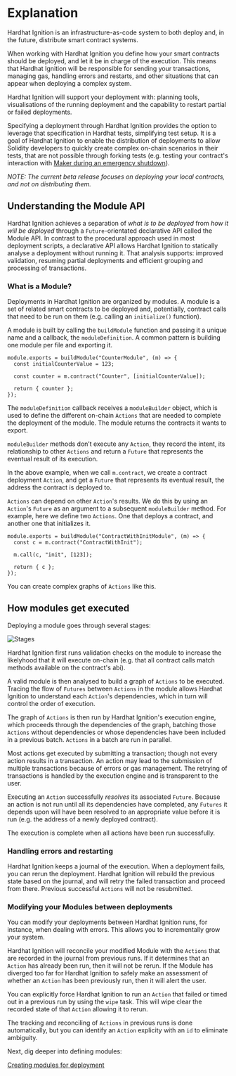 # Explanation

Hardhat Ignition is an infrastructure-as-code system to both deploy and, in the future, distribute smart contract systems.

When working with Hardhat Ignition you define how your smart contracts should be deployed, and let it be in charge of the execution. This means that Hardhat Ignition will be responsible for sending your transactions, managing gas, handling errors and restarts, and other situations that can appear when deploying a complex system.

Hardhat Ignition will support your deployment with: planning tools, visualisations of the running deployment and the capability to restart partial or failed deployments.

Specifying a deployment through Hardhat Ignition provides the option to leverage that specification in Hardhat tests, simplifying test setup. It is a goal of Hardhat Ignition to enable the distribution of deployments to allow Solidity developers to quickly create complex on-chain scenarios in their tests, that are not possible through forking tests (e.g. testing your contract's interaction with [Maker during an emergency shutdown](https://docs.makerdao.com/smart-contract-modules/shutdown)).

_NOTE: The current beta release focuses on deploying your local contracts, and not on distributing them._

## Understanding the Module API

Hardhat Ignition achieves a separation of _what is to be deployed_ from _how it will be deployed_ through a `Future`-orientated declarative API called the Module API. In contrast to the procedural approach used in most deployment scripts, a declarative API allows Hardhat Ignition to statically analyse a deployment without running it. That analysis supports: improved validation, resuming partial deployments and efficient grouping and processing of transactions.

### What is a Module?

Deployments in Hardhat Ignition are organized by modules. A module is a set of related smart contracts to be deployed and, potentially, contract calls that need to be run on them (e.g. calling an `initialize()` function).

A module is built by calling the `buildModule` function and passing it a unique name and a callback, the `moduleDefinition`. A common pattern is building one module per file and exporting it.

```tsx
module.exports = buildModule("CounterModule", (m) => {
  const initialCounterValue = 123;

  const counter = m.contract("Counter", [initialCounterValue]);

  return { counter };
});
```

The `moduleDefinition` callback receives a `moduleBuilder` object, which is used to define the different on-chain `Actions` that are needed to complete the deployment of the module. The module returns the contracts it wants to export.

`moduleBuilder` methods don’t execute any `Action`, they record the intent, its relationship to other `Actions` and return a `Future` that represents the eventual result of its execution.

In the above example, when we call `m.contract`, we create a contract deployment `Action`, and get a `Future` that represents its eventual result, the address the contract is deployed to.

`Actions` can depend on other `Action`'s results. We do this by using an `Action`'s `Future` as an argument to a subsequent `moduleBuilder` method. For example, here we define two `Actions`. One that deploys a contract, and another one that initializes it.

```tsx
module.exports = buildModule("ContractWithInitModule", (m) => {
  const c = m.contract("ContractWithInit");

  m.call(c, "init", [123]);

  return { c };
});
```

You can create complex graphs of `Actions` like this.

## How modules get executed

Deploying a module goes through several stages:

![Stages](/hardhat-ignition-images/hardhat_ignition_stages.png)

Hardhat Ignition first runs validation checks on the module to increase the likelyhood that it will execute on-chain (e.g. that all contract calls match methods available on the contract's abi).

A valid module is then analysed to build a graph of `Actions` to be executed. Tracing the flow of `Futures` between `Actions` in the module allows Hardhat Ignition to understand each `Action`'s dependencies, which in turn will control the order of execution.

The graph of `Actions` is then run by Hardhat Ignition's execution engine, which proceeds through the dependencies of the graph, batching those `Actions` without dependencies or whose dependencies have been included in a previous batch. `Actions` in a batch are run in parallel.

Most actions get executed by submitting a transaction; though not every action results in a transaction. An action may lead to the submission of multiple transactions because of errors or gas management. The retrying of transactions is handled by the execution engine and is transparent to the user.

Executing an `Action` successfully _resolves_ its associated `Future`. Because an action is not run until all its dependencies have completed, any `Futures` it depends upon will have been resolved to an appropriate value before it is run (e.g. the address of a newly deployed contract).

The execution is complete when all actions have been run successfully.

### Handling errors and restarting

Hardhat Ignition keeps a journal of the execution. When a deployment fails, you can rerun the deployment. Hardhat Ignition will rebuild the previous state based on the journal, and will retry the failed transaction and proceed from there. Previous successful `Actions` will not be resubmitted.

### Modifying your Modules between deployments

You can modify your deployments between Hardhat Ignition runs, for instance, when dealing with errors. This allows you to incrementally grow your system.

Hardhat Ignition will reconcile your modified Module with the `Actions` that are recorded in the journal from previous runs. If it determines that an `Action` has already been run, then it will not be rerun. If the Module has diverged too far for Hardhat Ignition to safely make an assessment of whether an `Action` has been previously run, then it will alert the user.

You can explicitly force Hardhat Ignition to run an `Action` that failed or timed out in a previous run by using the `wipe` task. This will wipe clear the recorded state of that `Action` allowing it to rerun.

The tracking and reconciling of `Actions` in previous runs is done automatically, but you can identify an `Action` explicity with an `id` to eliminate ambiguity.

Next, dig deeper into defining modules:

[Creating modules for deployment](./creating-modules.md)
